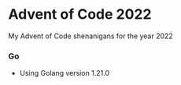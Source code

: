 # Advent of Code 2022
My Advent of Code shenanigans for the year 2022

### Go 
- Using Golang version 1.21.0
